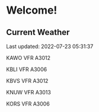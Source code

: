# Welcome!

## Current Weather

Last updated: 2022-07-23 05:31:37

KAWO VFR A3012

KBLI VFR A3006

KBVS VFR A3012

KNUW VFR A3013

KORS VFR A3006


